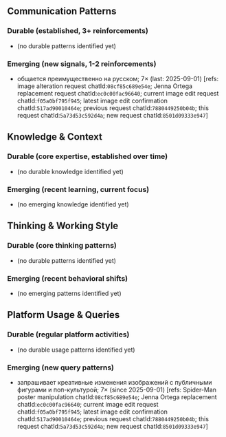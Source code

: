 ## Communication Patterns
### Durable (established, 3+ reinforcements)
- (no durable patterns identified yet)

### Emerging (new signals, 1-2 reinforcements)
- общается преимущественно на русском; 7× (last: 2025-09-01) [refs: image alteration request chatId:`08cf85c689e54e`; Jenna Ortega replacement request chatId:`ec0c00fac96640`; current image edit request chatId:`f05a0bf795f945`; latest image edit confirmation chatId:`517ad90010464e`; previous request chatId:`7880449250b04b`; this request chatId:`5a73d53c592d4a`; new request chatId:`8501d09333e947`]

## Knowledge & Context
### Durable (core expertise, established over time)
- (no durable knowledge identified yet)

### Emerging (recent learning, current focus)
- (no emerging knowledge identified yet)

## Thinking & Working Style
### Durable (core thinking patterns)
- (no durable patterns identified yet)

### Emerging (recent behavioral shifts)
- (no emerging patterns identified yet)

## Platform Usage & Queries
### Durable (regular platform activities)
- (no durable usage patterns identified yet)

### Emerging (new query patterns)
- запрашивает креативные изменения изображений с публичными фигурами и поп-культурой; 7× (since 2025-09-01) [refs: Spider-Man poster manipulation chatId:`08cf85c689e54e`; Jenna Ortega replacement chatId:`ec0c00fac96640`; current image edit request chatId:`f05a0bf795f945`; latest image edit confirmation chatId:`517ad90010464e`; previous request chatId:`7880449250b04b`; this request chatId:`5a73d53c592d4a`; new request chatId:`8501d09333e947`]